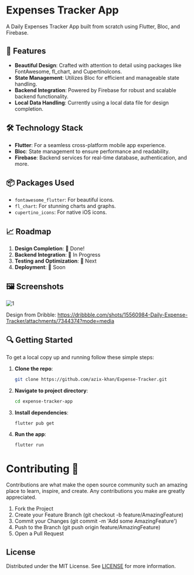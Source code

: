# Expenses Tracker App

A Daily Expenses Tracker App built from scratch using Flutter, Bloc, and Firebase.

## 🚀 Features

- **Beautiful Design**: Crafted with attention to detail using packages like FontAwesome, fl_chart, and CupertinoIcons.
- **State Management**: Utilizes Bloc for efficient and manageable state handling.
- **Backend Integration**: Powered by Firebase for robust and scalable backend functionality.
- **Local Data Handling**: Currently using a local data file for design completion.

## 🛠️ Technology Stack

- **Flutter**: For a seamless cross-platform mobile app experience.
- **Bloc**: State management to ensure performance and readability.
- **Firebase**: Backend services for real-time database, authentication, and more.

## 📦 Packages Used

- `fontawesome_flutter`: For beautiful icons.
- `fl_chart`: For stunning charts and graphs.
- `cupertino_icons`: For native iOS icons.

## 📈 Roadmap

1. **Design Completion**: 🎨 Done!
2. **Backend Integration**: 🔧 In Progress
3. **Testing and Optimization**: 🧪 Next
4. **Deployment**: 🚀 Soon

## 🖼️ Screenshots

![1](https://github.com/azix-khan/Expense-Tracker/assets/138978130/701e2a57-a6af-4a75-889e-5a594e86f357)

Design from Dribble: https://dribbble.com/shots/15560984-Daily-Expense-Tracker/attachments/7344374?mode=media

## 🔍 Getting Started

To get a local copy up and running follow these simple steps:

1. **Clone the repo**:
   ```sh
   git clone https://github.com/azix-khan/Expense-Tracker.git

2. **Navigate to project directory**:
   ```sh
   cd expense-tracker-app

3. **Install dependencies**:
   ```sh
   flutter pub get
4. **Run the app**:
   ```sh
   flutter run

# Contributing 🤝
Contributions are what make the open source community such an amazing place to learn, inspire, and create. Any contributions you make are greatly appreciated.

1. Fork the Project
2. Create your Feature Branch (git checkout -b feature/AmazingFeature)
3. Commit your Changes (git commit -m 'Add some AmazingFeature')
4. Push to the Branch (git push origin feature/AmazingFeature)
5. Open a Pull Request

## License

Distributed under the MIT License. See [LICENSE](LICENSE) for more information.
